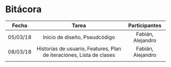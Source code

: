 # Bitácora
|   Fecha  	|                               Tarea                               	|   Participantes   |
|:--------:	|:-----------------------------------------------------------------:	|:----------------: |
| 05/03/18 	|                    Inicio de diseño, Pseudcódigo                   	| Fabián, Alejandro |
| 08/03/18 	| Historias de usuario, Features, Plan de iteraciones, Lista de clases 	| Fabián, Alejandro |
|          	|                                                                   	|                   |

